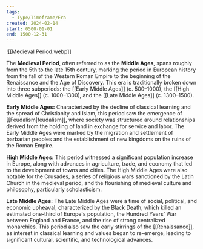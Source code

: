```yaml
---
tags:
  - Type/Timeframe/Era
created: 2024-02-14
start: 0500-01-01
end: 1500-12-31
---
```

![[Medieval Period.webp]]

The **Medieval Period**, often referred to as the **Middle Ages**, spans roughly from the 5th to the late 15th century, marking the period in European history from the fall of the Western Roman Empire to the beginning of the Renaissance and the Age of Discovery. This era is traditionally broken down into three subperiods: the [[Early Middle Ages]] (c. 500–1000), the [[High Middle Ages]] (c. 1000–1300), and the [[Late Middle Ages]] (c. 1300–1500).

**Early Middle Ages:** Characterized by the decline of classical learning and the spread of Christianity and Islam, this period saw the emergence of [[Feudalism|feudalism]], where society was structured around relationships derived from the holding of land in exchange for service and labor. The Early Middle Ages were marked by the migration and settlement of barbarian peoples and the establishment of new kingdoms on the ruins of the Roman Empire.

**High Middle Ages:** This period witnessed a significant population increase in Europe, along with advances in agriculture, trade, and economy that led to the development of towns and cities. The High Middle Ages were also notable for the Crusades, a series of religious wars sanctioned by the Latin Church in the medieval period, and the flourishing of medieval culture and philosophy, particularly scholasticism.

**Late Middle Ages:** The Late Middle Ages were a time of social, political, and economic upheaval, characterized by the Black Death, which killed an estimated one-third of Europe's population, the Hundred Years' War between England and France, and the rise of strong centralized monarchies. This period also saw the early stirrings of the [[Renaissance]], as interest in classical learning and values began to re-emerge, leading to significant cultural, scientific, and technological advances.

